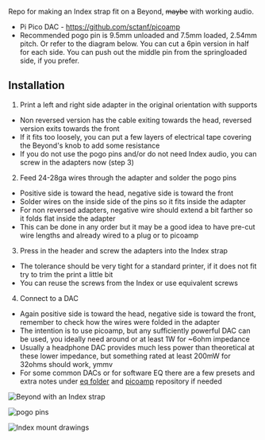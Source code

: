 Repo for making an Index strap fit on a Beyond, ~~maybe~~ with working audio.

- Pi Pico DAC - https://github.com/sctanf/picoamp
- Recommended pogo pin is 9.5mm unloaded and 7.5mm loaded, 2.54mm pitch. Or refer to the diagram below. You can cut a 6pin version in half for each side. You can push out the middle pin from the springloaded side, if you prefer.

## Installation
1. Print a left and right side adapter in the original orientation with supports
- Non reversed version has the cable exiting towards the head, reversed version exits towards the front
- If it fits too loosely, you can put a few layers of electrical tape covering the Beyond's knob to add some resistance
- If you do not use the pogo pins and/or do not need Index audio, you can screw in the adapters now (step 3)
2. Feed 24-28ga wires through the adapter and solder the pogo pins
- Positive side is toward the head, negative side is toward the front
- Solder wires on the inside side of the pins so it fits inside the adapter
- For non reversed adapters, negative wire should extend a bit farther so it folds flat inside the adapter
- This can be done in any order but it may be a good idea to have pre-cut wire lengths and already wired to a plug or to picoamp
3. Press in the header and screw the adapters into the Index strap
- The tolerance should be very tight for a standard printer, if it does not fit try to trim the print a little bit
- You can reuse the screws from the Index or use equivalent screws
4. Connect to a DAC
- Again positive side is toward the head, negative side is toward the front, remember to check how the wires were folded in the adapter
- The intention is to use picoamp, but any sufficiently powerful DAC can be used, you ideally need around or at least 1W for ~6ohm impedance
- Usually a headphone DAC provides much less power than theoretical at these lower impedance, but something rated at least 200mW for 32ohms should work, ymmv
- For some common DACs or for software EQ there are a few presets and extra notes under [eq folder](../../tree/main/eq) and [picoamp](https://github.com/sctanf/picoamp) repository if needed

![Beyond with an Index strap](../../blob/main/images/DSC_0479.jpg)

![pogo pins](../../blob/main/images/pogo.jpg)

![Index mount drawings](../../blob/main/images/Index_strap_connectors.png)
